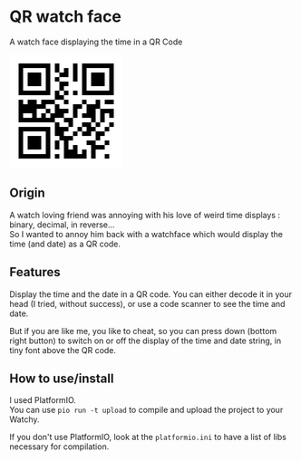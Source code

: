 # QR watch face
A watch face displaying the time in a QR Code

![Screenshot](./qr_watchface_screen.png)


## Origin
A watch loving friend was annoying with his love of weird time displays : binary, decimal, in reverse…  
So I wanted to annoy him back with a watchface which would display the time (and date) as a QR code.

## Features
Display the time and the date in a QR code. You can either decode it in your head (I tried, without success), or use a code scanner to see the time and date.

But if you are like me, you like to cheat, so you can press down (bottom right button) to switch on or off the display of the time and date string, in tiny font above the QR code.

## How to use/install
I used PlatformIO.  
You can use `pio run -t upload` to compile and upload the project to your Watchy.

If you don't use PlatformIO, look at the `platformio.ini` to have a list of libs necessary for compilation.
